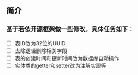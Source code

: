 ## 简介

### 基于若依开源框架做一些修改，具体任务如下：
- [ ] 表ID改为32位的UUID
- [ ] 去除逻辑删除相关字段
- [ ] 表的创建时间和更新时间改为数据库自动操作
- [ ] 实体类的getter和setter改为注解实现等